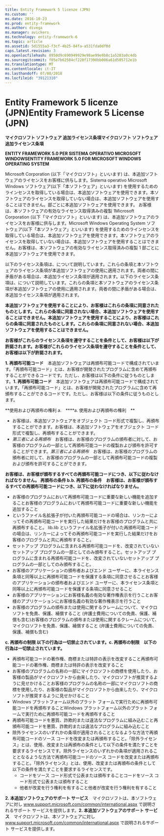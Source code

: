 ```yaml
---
title: Entity Framework 5 licenze (JPN)
ms.custom: ''
ms.date: 2016-10-23
ms.prod: entity-framework
ms.author: divega
ms.manager: avickers
ms.technology: entity-framework-6
ms.topic: article
ms.assetid: 5d1555a3-f3cf-4b25-84fa-a531fda0df0d
caps.latest.revision: 3
ms.openlocfilehash: 8950d9c690949929e98ae99e9b8c1a5203a0c4db
ms.sourcegitcommit: f05e7b62584cf228f17390bb086a61d505712e1b
ms.translationtype: MT
ms.contentlocale: it-IT
ms.lasthandoff: 07/08/2018
ms.locfileid: "39121310"
---
```

# <a name="entity-framework-5-license-jpn"></a><span data-ttu-id="dd847-102">Entity Framework 5 licenze (JPN)</span><span class="sxs-lookup"><span data-stu-id="dd847-102">Entity Framework 5 License (JPN)</span></span>
<span data-ttu-id="dd847-103">**マイクロソフト ソフトウェア 追加ライセンス条項**</span><span class="sxs-lookup"><span data-stu-id="dd847-103">**マイクロソフト ソフトウェア 追加ライセンス条項**</span></span>

<span data-ttu-id="dd847-104">**ENTITY FRAMEWORK 5.0 PER SISTEMA OPERATIVO MICROSOFT WINDOWS**</span><span class="sxs-lookup"><span data-stu-id="dd847-104">**ENTITY FRAMEWORK 5.0 FOR MICROSOFT WINDOWS OPERATING SYSTEM**</span></span>

<span data-ttu-id="dd847-105">Microsoft Corporation (以下「マイクロソフト」といいます) は、本追加ソフトウェアのライセンスをお客様に供与します。Sistema operativo Microsoft Windows ソフトウェア(以下「本ソフトウェア」といいます) を使用するためのラインセンスを取得している場合は、本追加ソフトウェアを使用できます。本ソフトウェアのライセンスを取得していない場合は、本追加ソフトウェアを使用することはできません。部ごとに本追加ソフトウェアを使用できます。 お客様は、本ソフトウェアの有効なライセンス取得済みの複製 1</span><span class="sxs-lookup"><span data-stu-id="dd847-105">Microsoft Corporation (以下「マイクロソフト」といいます) は、本追加ソフトウェアのライセンスをお客様に供与します。Microsoft Windows Operating System ソフトウェア(以下「本ソフトウェア」といいます) を使用するためのラインセンスを取得している場合は、本追加ソフトウェアを使用できます。本ソフトウェアのライセンスを取得していない場合は、本追加ソフトウェアを使用することはできません。お客様は、本ソフトウェアの有効なライセンス取得済みの複製 1 部ごとに本追加ソフトウェアを使用できます。</span></span>

<span data-ttu-id="dd847-106">以下のライセンス条項は、について説明しています。これらの条項と本ソフトウェアのライセンス条項が本追加ソフトウェアの使用に適用されます。両者の間に矛盾がある場合は、本追加ライセンス条項が適用されます。</span><span class="sxs-lookup"><span data-stu-id="dd847-106">以下のライセンス条項は、について説明しています。これらの条項と本ソフトウェアのライセンス条項が本追加ソフトウェアの使用に適用されます。両者の間に矛盾がある場合は、本追加ライセンス条項が適用されます。</span></span>

<span data-ttu-id="dd847-107">**本追加ソフトウェアを使用することにより、お客様はこれらの条項に同意されたものとします。これらの条項に同意されない場合、本追加ソフトウェアを使用することはできません。**</span><span class="sxs-lookup"><span data-stu-id="dd847-107">**本追加ソフトウェアを使用することにより、お客様はこれらの条項に同意されたものとします。これらの条項に同意されない場合、本追加ソフトウェアを使用することはできません。**</span></span>

<span data-ttu-id="dd847-108">**お客様がこれらのライセンス条項を遵守することを条件として、お客様は以下が許諾されます。**</span><span class="sxs-lookup"><span data-stu-id="dd847-108">**お客様がこれらのライセンス条項を遵守することを条件として、お客様は以下が許諾されます。**</span></span>

<span data-ttu-id="dd847-109">**1. 再頒布可能コード**　本追加ソフトウェアは再頒布可能コードで構成されています。「再頒布可能コード」とは、お客様が開発されたプログラムに含めて再頒布することができるコードです。ただし、お客様は以下の条件に従うものとします。</span><span class="sxs-lookup"><span data-stu-id="dd847-109">**1. 再頒布可能コード**　本追加ソフトウェアは再頒布可能コードで構成されています。「再頒布可能コード」とは、お客様が開発されたプログラムに含めて再頒布することができるコードです。ただし、お客様は以下の条件に従うものとします。</span></span>

<span data-ttu-id="dd847-110">**使用および再頒布の権利 a.　**</span><span class="sxs-lookup"><span data-stu-id="dd847-110">**a. 使用および再頒布の権利　**</span></span>

-   <span data-ttu-id="dd847-111">お客様は、本追加ソフトウェアをオブジェクト コード形式で複製し、再頒布することができます。</span><span class="sxs-lookup"><span data-stu-id="dd847-111">お客様は、本追加ソフトウェアをオブジェクト コード形式で複製し、再頒布することができます。</span></span>
-   <span data-ttu-id="dd847-112">*第三者による再頒布*　お客様は、お客様のプログラムの頒布者に対して、お客様のプログラムの一部として再頒布可能コードの複製および頒布を許可することができます。</span><span class="sxs-lookup"><span data-stu-id="dd847-112">*第三者による再頒布*　お客様は、お客様のプログラムの頒布者に対して、お客様のプログラムの一部として再頒布可能コードの複製および頒布を許可することができます。</span></span>

<span data-ttu-id="dd847-113">**お客様は、お客様が頒布するすべての再頒布可能コードにつき、以下に従わなければなりません。 再頒布の条件 b.**</span><span class="sxs-lookup"><span data-stu-id="dd847-113">**b. 再頒布の条件　お客様は、お客様が頒布するすべての再頒布可能コードにつき、以下に従わなければなりません。**</span></span>

-   <span data-ttu-id="dd847-114">お客様のプログラムにおいて再頒布可能コードに重要な新しい機能を追加すること</span><span class="sxs-lookup"><span data-stu-id="dd847-114">お客様のプログラムにおいて再頒布可能コードに重要な新しい機能を追加すること</span></span>
-   <span data-ttu-id="dd847-115">というファイル名拡張子が付いた再頒布可能コードの場合は、リンカーによってその再頒布可能コードを実行した結果だけをお客様のプログラムと共に再頒布すること。 lib</span><span class="sxs-lookup"><span data-stu-id="dd847-115">.lib というファイル名拡張子が付いた再頒布可能コードの場合は、リンカーによってその再頒布可能コードを実行した結果だけをお客様のプログラムと共に再頒布すること。</span></span>
-   <span data-ttu-id="dd847-116">セットアップ プログラムに含まれる再頒布可能コードを、改変されていないセットアップ プログラムの一部としてのみ頒布すること。</span><span class="sxs-lookup"><span data-stu-id="dd847-116">セットアップ プログラムに含まれる再頒布可能コードを、改変されていないセットアップ プログラムの一部としてのみ頒布すること。</span></span>
-   <span data-ttu-id="dd847-117">お客様のアプリケーションの頒布者およびエンド ユーザーに、本ライセンス条項と同等以上に再頒布可能コードを保護する条項に同意させること</span><span class="sxs-lookup"><span data-stu-id="dd847-117">お客様のアプリケーションの頒布者およびエンド ユーザーに、本ライセンス条項と同等以上に再頒布可能コードを保護する条項に同意させること</span></span>
-   <span data-ttu-id="dd847-118">お客様のアプリケーションにお客様名義の有効な著作権表示を行うこと</span><span class="sxs-lookup"><span data-stu-id="dd847-118">お客様のアプリケーションにお客様名義の有効な著作権表示を行うこと</span></span>
-   <span data-ttu-id="dd847-119">お客様のプログラムの頒布または使用に関するクレームについて、マイクロソフトを免責、保護、補償すること (弁護士費用についての免責、保護、補償も含む)</span><span class="sxs-lookup"><span data-stu-id="dd847-119">お客様のプログラムの頒布または使用に関するクレームについて、マイクロソフトを免責、保護、補償すること (弁護士費用についての免責、保護、補償も含む)</span></span>

<span data-ttu-id="dd847-120">**c. 再頒布の制限 以下の行為は一切禁止されています。**</span><span class="sxs-lookup"><span data-stu-id="dd847-120">**c. 再頒布の制限　以下の行為は一切禁止されています。**</span></span>

-   <span data-ttu-id="dd847-121">再頒布可能コードの著作権、商標または特許の表示を改変すること</span><span class="sxs-lookup"><span data-stu-id="dd847-121">再頒布可能コードの著作権、商標または特許の表示を改変すること</span></span>
-   <span data-ttu-id="dd847-122">お客様のプログラムの名称の一部にマイクロソフトの商標を使用したり、お客様の製品がマイクロソフトから由来したり、マイクロソフトが推奨するように見せかけること</span><span class="sxs-lookup"><span data-stu-id="dd847-122">お客様のプログラムの名称の一部にマイクロソフトの商標を使用したり、お客様の製品がマイクロソフトから由来したり、マイクロソフトが推奨するように見せかけること</span></span>
-   <span data-ttu-id="dd847-123">Windows プラットフォーム以外のプラット フォームで実行ために再頒布可能コードを再頒布すること</span><span class="sxs-lookup"><span data-stu-id="dd847-123">Windows プラットフォーム以外のプラット フォームで実行ために再頒布可能コードを再頒布すること</span></span>
-   <span data-ttu-id="dd847-124">再頒布可能コードを悪質、詐欺的または違法なプログラムに組み込むこと</span><span class="sxs-lookup"><span data-stu-id="dd847-124">再頒布可能コードを悪質、詐欺的または違法なプログラムに組み込むこと</span></span>
-   <span data-ttu-id="dd847-125">除外ライセンスのいずれかの条項が適用されることとなるような方法で再頒布可能コードのソース コードを改変または再頒布すること。「除外ライセンス」とは、使用、改変または再頒布の条件として以下の条件を満たすことを要求するライセンスです。</span><span class="sxs-lookup"><span data-stu-id="dd847-125">除外ライセンスのいずれかの条項が適用されることとなるような方法で再頒布可能コードのソース コードを改変または再頒布すること。「除外ライセンス」とは、使用、改変または再頒布の条件として以下の条件を満たすことを要求するライセンスです。</span></span>
    -   <span data-ttu-id="dd847-126">コードをソース コード形式で公表または頒布すること</span><span class="sxs-lookup"><span data-stu-id="dd847-126">コードをソース コード形式で公表または頒布すること</span></span>
    -   <span data-ttu-id="dd847-127">他者が改変を行う権利を有すること</span><span class="sxs-lookup"><span data-stu-id="dd847-127">他者が改変を行う権利を有すること</span></span>

<span data-ttu-id="dd847-128">**2. 本追加ソフトウェアのサポート サービス**　マイクロソフトは、本ソフトウェアに対し www.support.microsoft.com/common/international.aspx で説明されるサポート サービスを提供します。</span><span class="sxs-lookup"><span data-stu-id="dd847-128">**2. 本追加ソフトウェアのサポート サービス**　マイクロソフトは、本ソフトウェアに対し www.support.microsoft.com/common/international.aspx で説明されるサポート サービスを提供します。</span></span>
